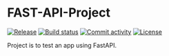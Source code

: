 # FAST-API-Project

[![Release](https://img.shields.io/github/v/release/bloczek/FAST-API-Project)](https://img.shields.io/github/v/release/bloczek/FAST-API-Project)
[![Build status](https://img.shields.io/github/actions/workflow/status/bloczek/FAST-API-Project/main.yml?branch=main)](https://github.com/bloczek/FAST-API-Project/actions/workflows/main.yml?query=branch%3Amain)
[![Commit activity](https://img.shields.io/github/commit-activity/m/bloczek/FAST-API-Project)](https://img.shields.io/github/commit-activity/m/bloczek/FAST-API-Project)
[![License](https://img.shields.io/github/license/bloczek/FAST-API-Project)](https://img.shields.io/github/license/bloczek/FAST-API-Project)

Project is to test an app using FastAPI.
